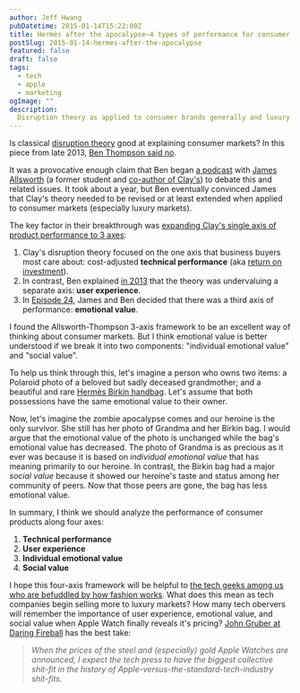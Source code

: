 ```yaml
---
author: Jeff Hwang
pubDatetime: 2015-01-14T15:22:00Z
title: Hermès after the apocalypse–4 types of performance for consumer products
postSlug: 2015-01-14-hermes-after-the-apocalypse
featured: false
draft: false
tags:
  - tech
  - apple
  - marketing
ogImage: ""
description:
  Disruption theory as applied to consumer brands generally and luxury brands in particular.
---
```


Is classical [disruption theory](http://en.wikipedia.org/wiki/Disruptive_innovation#The_theory) good at explaining consumer markets?  In this piece from late 2013,  [Ben Thompson said no](http://stratechery.com/2013/clayton-christensen-got-wrong/).

It was a provocative enough claim that Ben began [a podcast](http://exponent.fm/) with [James Allsworth](https://twitter.com/jamesallworth) (a former student and [co-author of Clay's](http://www.measureyourlife.com/authors/)) to debate this and related issues.  It took about a year, but Ben eventually convinced James that Clay's theory needed to be revised or at least extended when applied to consumer markets (especially luxury markets).

The key factor in their breakthrough was [expanding Clay's single axis of product performance to 3 axes](http://exponent.fm/episode-024-a-celebratory-goblet-of-champagne/):

 1. Clay's disruption theory focused on the one axis that business buyers most care about: cost-adjusted **technical performance** (aka [return on investment](http://en.wikipedia.org/wiki/Return_on_investment)).  
 1. In contrast, Ben explained [in 2013](http://stratechery.com/2013/clayton-christensen-got-wrong/) that the theory was undervaluing a separate axis: **user experience**.  
 1. In [Episode 24](http://exponent.fm/episode-024-a-celebratory-goblet-of-champagne/), James and Ben decided that there was a third axis of performance: **emotional value**.

I found the Allsworth-Thompson 3-axis framework to be an excellent way of thinking about consumer markets.  But I think emotional value is better understood if we break it into two components: "individual emotional value" and "social value".  

To help us think through this, let's imagine a person who owns two items: a Polaroid photo of a beloved but sadly deceased grandmother; and a beautiful and rare [Hermès Birkin handbag](http://en.wikipedia.org/wiki/Birkin_bag).  Let's assume  that both possessions have the same emotional value to their owner.

Now, let's imagine the zombie apocalypse comes and our heroine is the only survivor.  She still has her photo of Grandma and her Birkin bag. I would argue that the emotional value of the photo is unchanged while the bag's emotional value has decreased. The photo of Grandma is as precious as it ever was because it is based on *individual emotional value* that has meaning primarily to our heroine. In contrast, the Birkin bag had a major *social value* because it showed our heroine's taste and status among her community of peers.  Now that those peers are gone, the bag has less emotional value. 

In summary, I think we should analyze the performance of consumer products along four axes: 

 1. **Technical performance**
 2. **User experience**
 3. **Individual emotional value**
 4. **Social value** 

I hope this four-axis framework will be helpful to [the tech geeks among us who are befuddled by how fashion works](https://techpinions.com/tech-geeks-apple-watch-and-the-upcoming-fashion-apocalypse/35248). What does this mean as tech companies begin selling more to luxury markets?  How many tech obervers will remember the importance of user experience, emotional value, and social value when Apple Watch finally reveals it's pricing? [John Gruber at Daring Fireball](http://daringfireball.net/2014/09/apple_watch) has the best take: 

> *When the prices of the steel and (especially) gold Apple Watches are announced, I expect the tech press to have the biggest collective shit-fit in the history of Apple-versus-the-standard-tech-industry shit-fits.* 

